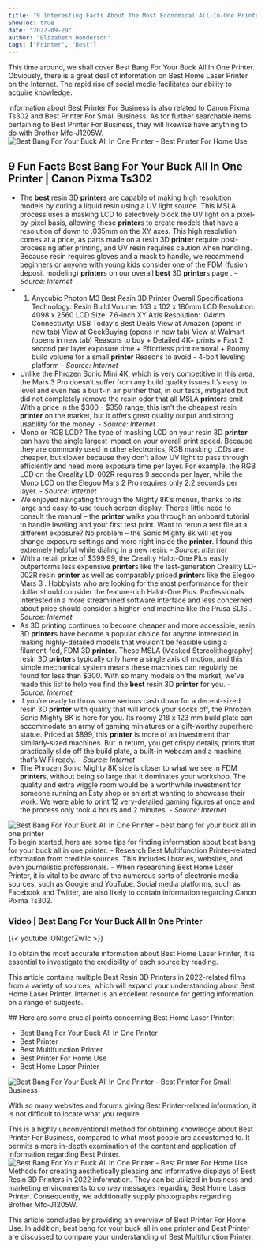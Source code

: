 ```yaml
---
title: "9 Interesting Facts About The Most Economical All-In-One Printer"
ShowToc: true 
date: "2022-09-29"
author: "Elizabeth Henderson" 
tags: ["Printer", "Best"]
---
```


	
This time around, we shall cover Best Bang For Your Buck All In One Printer. Obviously, there is a great deal of information on Best Home Laser Printer on the Internet. The rapid rise of social media facilitates our ability to acquire knowledge.

information about Best Printer For Business is also related to Canon Pixma Ts302 and Best Printer For Small Business. As for further searchable items pertaining to Best Printer For Business, they will likewise have anything to do with Brother Mfc-J1205W.
<img loading="lazy" src="https://empire-s3-production.bobvila.com/articles/wp-content/uploads/2021/04/Best_All-in-One_Washer_Dryer.jpg" onerror="this.onerror=null;this.src='https://blogger.googleusercontent.com/img/a/AVvXsEhe7F7TRXHtjiKvHb5vS7DmnxvpHiDyoYyYvm1nHB3Qp2_w3BnM6A2eq4v7FYxCC9bfZt3a9vIMtAYEKUiaDQbHMg-ViyGmRIj39MLp0bGFfgfYw1Dc9q_H-T0wiTm3l0Uq42dETrN9eC8aGJ9_IORZsxST1AcLR7np1koOfcc7tnHa4S8Mwz_xD9d0=s16000';" alt="Best Bang For Your Buck All In One Printer - Best Printer For Home Use" >

## 9 Fun Facts Best Bang For Your Buck All In One Printer | Canon Pixma Ts302
-   The **best** resin 3D **printer**s are capable of making high resolution models by curing a liquid resin using a UV light source. This MSLA process uses a masking LCD to selectively block the UV light on a pixel-by-pixel basis, allowing these **printer**s to create models that have a resolution of down to .035mm on the XY axes. This high resolution comes at a price, as parts made on a resin 3D **printer** require post-processing after printing, and UV resin requires caution when handling. Because resin requires gloves and a mask to handle, we recommend beginners or anyone with young kids consider one of the FDM (fusion deposit modeling) **printer**s on our overall **best** 3D **printer**s page . - <cite>Source: Internet</cite>
-   1. Anycubic Photon M3 Best Resin 3D Printer Overall Specifications Technology: Resin Build Volume: 163 x 102 x 180mm LCD Resolution: 4098 x 2560 LCD Size: 7.6-inch XY Axis Resolution: .04mm Connectivity: USB Today's Best Deals View at Amazon (opens in new tab) View at GeekBuying (opens in new tab) View at Walmart (opens in new tab) Reasons to buy + Detailed 4K+ prints + Fast 2 second per layer exposure time + Effortless print removal + Roomy build volume for a small **printer** Reasons to avoid - 4-bolt leveling platform - <cite>Source: Internet</cite>
-   Unlike the Phrozen Sonic Mini 4K, which is very competitive in this area, the Mars 3 Pro doesn’t suffer from any build quality issues.It’s easy to level and even has a built-in air purifier that, in our tests, mitigated but did not completely remove the resin odor that all MSLA **printer**s emit. With a price in the $300 - $350 range, this isn’t the cheapest resin **printer** on the market, but it offers great quality output and strong usability for the money. - <cite>Source: Internet</cite>
-   Mono or RGB LCD? The type of masking LCD on your resin 3D **printer** can have the single largest impact on your overall print speed. Because they are commonly used in other electronics, RGB masking LCDs are cheaper, but slower because they don’t allow UV light to pass through efficiently and need more exposure time per layer. For example, the RGB LCD on the Creality LD-002R requires 9 seconds per layer, while the Mono LCD on the Elegoo Mars 2 Pro requires only 2.2 seconds per layer. - <cite>Source: Internet</cite>
-   We enjoyed navigating through the Mighty 8K’s menus, thanks to its large and easy-to-use touch screen display. There’s little need to consult the manual – the **printer** walks you through an onboard tutorial to handle leveling and your first test print. Want to rerun a test file at a different exposure? No problem – the Sonic Mighty 8k will let you change exposure settings and more right inside the **printer**. I found this extremely helpful while dialing in a new resin. - <cite>Source: Internet</cite>
-   With a retail price of $399.99, the Creality Halot-One Plus easily outperforms less expensive **printer**s like the last-generation Creality LD-002R resin **printer** as well as comparably priced **printer**s like the Elegoo Mars 3 . Hobbyists who are looking for the most performance for their dollar should consider the feature-rich Halot-One Plus. Professionals interested in a more streamlined software interface and less concerned about price should consider a higher-end machine like the Prusa SL1S . - <cite>Source: Internet</cite>
-   As 3D printing continues to become cheaper and more accessible, resin 3D **printer**s have become a popular choice for anyone interested in making highly-detailed models that wouldn’t be feasible using a filament-fed, FDM 3D **printer**. These MSLA (Masked Stereolithography) resin 3D **printer**s typically only have a single axis of motion, and this simple mechanical system means these machines can regularly be found for less than $300. With so many models on the market, we’ve made this list to help you find the **best** resin 3D **printer** for you. - <cite>Source: Internet</cite>
-   If you’re ready to throw some serious cash down for a decent-sized resin 3D **printer** with quality that will knock your socks off, the Phrozen Sonic Mighty 8K is here for you. Its roomy 218 x 123 mm build plate can accommodate an army of gaming miniatures or a gift-worthy superhero statue. Priced at $899, this **printer** is more of an investment than similarly-sized machines. But in return, you get crispy details, prints that practically slide off the build plate, a built-in webcam and a machine that’s WiFi ready. - <cite>Source: Internet</cite>
-   The Phrozen Sonic Mighty 8K size is closer to what we see in FDM **printer**s, without being so large that it dominates your workshop. The quality and extra wiggle room would be a worthwhile investment for someone running an Esty shop or an artist wanting to showcase their work. We were able to print 12 very-detailed gaming figures at once and the process only took 4 hours and 2 minutes. - <cite>Source: Internet</cite>


<img loading="lazy" src="https://empire-s3-production.bobvila.com/articles/wp-content/uploads/2020/10/best‌_shower‌_squeege-main.jpg" onerror="this.onerror=null;this.src='https://blogger.googleusercontent.com/img/a/AVvXsEhe7F7TRXHtjiKvHb5vS7DmnxvpHiDyoYyYvm1nHB3Qp2_w3BnM6A2eq4v7FYxCC9bfZt3a9vIMtAYEKUiaDQbHMg-ViyGmRIj39MLp0bGFfgfYw1Dc9q_H-T0wiTm3l0Uq42dETrN9eC8aGJ9_IORZsxST1AcLR7np1koOfcc7tnHa4S8Mwz_xD9d0=s16000';" alt="Best Bang For Your Buck All In One Printer - best bang for your buck all in one printer" >
To begin started, here are some tips for finding information about best bang for your buck all in one printer:
- Research Best Multifunction Printer-related information from credible sources. This includes libraries, websites, and even journalistic professionals.
- When researching Best Home Laser Printer, it is vital to be aware of the numerous sorts of electronic media sources, such as Google and YouTube. Social media platforms, such as Facebook and Twitter, are also likely to contain information regarding Canon Pixma Ts302.

### Video | Best Bang For Your Buck All In One Printer
{{< youtube iUNtgcfZw1c >}} 

To obtain the most accurate information about Best Home Laser Printer, it is essential to investigate the credibility of each source by reading.

This article contains multiple Best Resin 3D Printers in 2022-related films from a variety of sources, which will expand your understanding about Best Home Laser Printer. Internet is an excellent resource for getting information on a range of subjects.
<script async="async" data-cfasync="false" src="//normallydemandedalter.com/fe63df3c5408708b15d8dc3d9b206b31/invoke.js"></script>
<div id="container-fe63df3c5408708b15d8dc3d9b206b31"></div>
## Here are some crucial points concerning Best Home Laser Printer:

- Best Bang For Your Buck All In One Printer
- Best Printer
- Best Multifunction Printer
- Best Printer For Home Use
- Best Home Laser Printer

 <img loading="lazy" src="https://cdn0.vox-cdn.com/thumbor/nOSL6NQbpyt27sJd4XIE5GxGOIQ=/0x75:2500x1481/1600x900/cdn0.vox-cdn.com/uploads/chorus_image/image/46726948/sumacbig.0.0.jpg" onerror="this.onerror=null;this.src='https://blogger.googleusercontent.com/img/a/AVvXsEhe7F7TRXHtjiKvHb5vS7DmnxvpHiDyoYyYvm1nHB3Qp2_w3BnM6A2eq4v7FYxCC9bfZt3a9vIMtAYEKUiaDQbHMg-ViyGmRIj39MLp0bGFfgfYw1Dc9q_H-T0wiTm3l0Uq42dETrN9eC8aGJ9_IORZsxST1AcLR7np1koOfcc7tnHa4S8Mwz_xD9d0=s16000';" alt="Best Bang For Your Buck All In One Printer - Best Printer For Small Business" >

With so many websites and forums giving Best Printer-related information, it is not difficult to locate what you require.

This is a highly unconventional method for obtaining knowledge about Best Printer For Business, compared to what most people are accustomed to. It permits a more in-depth examination of the content and application of information regarding Best Printer.
<img loading="lazy" src="https://s3-production.bobvila.com/articles/wp-content/uploads/2020/10/The-Best-Glow-in-the-Dark-Paint-Option.jpg" onerror="this.onerror=null;this.src='https://blogger.googleusercontent.com/img/a/AVvXsEhe7F7TRXHtjiKvHb5vS7DmnxvpHiDyoYyYvm1nHB3Qp2_w3BnM6A2eq4v7FYxCC9bfZt3a9vIMtAYEKUiaDQbHMg-ViyGmRIj39MLp0bGFfgfYw1Dc9q_H-T0wiTm3l0Uq42dETrN9eC8aGJ9_IORZsxST1AcLR7np1koOfcc7tnHa4S8Mwz_xD9d0=s16000';" alt="Best Bang For Your Buck All In One Printer - Best Printer For Home Use" >
Methods for creating aesthetically pleasing and informative displays of Best Resin 3D Printers in 2022 information. They can be utilized in business and marketing environments to convey messages regarding Best Home Laser Printer. Consequently, we additionally supply photographs regarding Brother Mfc-J1205W.

This article concludes by providing an overview of Best Printer For Home Use. In addition, best bang for your buck all in one printer and Best Printer are discussed to compare your understanding of Best Multifunction Printer.
	
	

